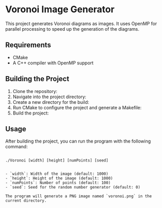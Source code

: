 # Voronoi Image Generator

This project generates Voronoi diagrams as images. It uses OpenMP for parallel processing to speed up the generation of the diagrams.

## Requirements

- CMake
- A C++ compiler with OpenMP support

## Building the Project

1. Clone the repository:
2. Navigate into the project directory:
3. Create a new directory for the build:
4. Run CMake to configure the project and generate a Makefile:
5. Build the project:
   
## Usage

After building the project, you can run the program with the following command:

```

./Voronoi [width] [height] [numPoints] [seed]


- `width`: Width of the image (default: 1000)
- `height`: Height of the image (default: 1000)
- `numPoints`: Number of points (default: 100)
- `seed`: Seed for the random number generator (default: 0)

The program will generate a PNG image named `voronoi.png` in the current directory.
```
